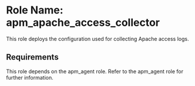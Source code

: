 Role Name: apm_apache_access_collector
=========

This role deploys the configuration used for collecting Apache access logs.

Requirements
------------

This role depends on the apm_agent role. Refer to the apm_agent role for further information.
